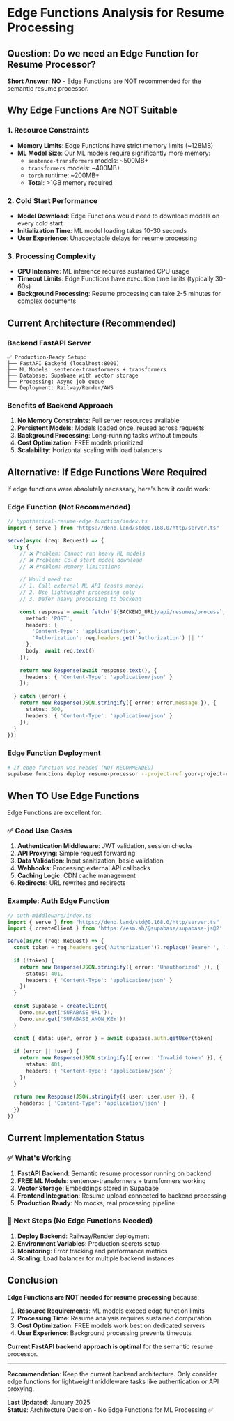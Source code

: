# Edge Functions Analysis for Resume Processing

## Question: Do we need an Edge Function for Resume Processor?

**Short Answer: NO** - Edge Functions are NOT recommended for the semantic resume processor.

## Why Edge Functions Are NOT Suitable

### 1. **Resource Constraints**
- **Memory Limits**: Edge Functions have strict memory limits (~128MB)
- **ML Model Size**: Our ML models require significantly more memory:
  - `sentence-transformers` models: ~500MB+
  - `transformers` models: ~400MB+
  - `torch` runtime: ~200MB+
  - **Total**: >1GB memory required

### 2. **Cold Start Performance**
- **Model Download**: Edge Functions would need to download models on every cold start
- **Initialization Time**: ML model loading takes 10-30 seconds
- **User Experience**: Unacceptable delays for resume processing

### 3. **Processing Complexity**
- **CPU Intensive**: ML inference requires sustained CPU usage
- **Timeout Limits**: Edge Functions have execution time limits (typically 30-60s)
- **Background Processing**: Resume processing can take 2-5 minutes for complex documents

## Current Architecture (Recommended)

### Backend FastAPI Server
```
✅ Production-Ready Setup:
├── FastAPI Backend (localhost:8000)
├── ML Models: sentence-transformers + transformers
├── Database: Supabase with vector storage
├── Processing: Async job queue
└── Deployment: Railway/Render/AWS
```

### Benefits of Backend Approach
1. **No Memory Constraints**: Full server resources available
2. **Persistent Models**: Models loaded once, reused across requests
3. **Background Processing**: Long-running tasks without timeouts
4. **Cost Optimization**: FREE models prioritized
5. **Scalability**: Horizontal scaling with load balancers

## Alternative: If Edge Functions Were Required

If edge functions were absolutely necessary, here's how it could work:

### Edge Function (Not Recommended)
```typescript
// hypothetical-resume-edge-function/index.ts
import { serve } from "https://deno.land/std@0.168.0/http/server.ts"

serve(async (req: Request) => {
  try {
    // ❌ Problem: Cannot run heavy ML models
    // ❌ Problem: Cold start model download
    // ❌ Problem: Memory limitations
    
    // Would need to:
    // 1. Call external ML API (costs money)
    // 2. Use lightweight processing only
    // 3. Defer heavy processing to backend
    
    const response = await fetch(`${BACKEND_URL}/api/resumes/process`, {
      method: 'POST',
      headers: {
        'Content-Type': 'application/json',
        'Authorization': req.headers.get('Authorization') || ''
      },
      body: await req.text()
    });
    
    return new Response(await response.text(), {
      headers: { 'Content-Type': 'application/json' }
    });
    
  } catch (error) {
    return new Response(JSON.stringify({ error: error.message }), {
      status: 500,
      headers: { 'Content-Type': 'application/json' }
    });
  }
});
```

### Edge Function Deployment
```bash
# If edge function was needed (NOT RECOMMENDED)
supabase functions deploy resume-processor --project-ref your-project-ref
```

## When TO Use Edge Functions

Edge Functions are excellent for:

### ✅ Good Use Cases
1. **Authentication Middleware**: JWT validation, session checks
2. **API Proxying**: Simple request forwarding
3. **Data Validation**: Input sanitization, basic validation
4. **Webhooks**: Processing external API callbacks
5. **Caching Logic**: CDN cache management
6. **Redirects**: URL rewrites and redirects

### Example: Auth Edge Function
```typescript
// auth-middleware/index.ts
import { serve } from "https://deno.land/std@0.168.0/http/server.ts"
import { createClient } from 'https://esm.sh/@supabase/supabase-js@2'

serve(async (req: Request) => {
  const token = req.headers.get('Authorization')?.replace('Bearer ', '')
  
  if (!token) {
    return new Response(JSON.stringify({ error: 'Unauthorized' }), {
      status: 401,
      headers: { 'Content-Type': 'application/json' }
    })
  }
  
  const supabase = createClient(
    Deno.env.get('SUPABASE_URL')!,
    Deno.env.get('SUPABASE_ANON_KEY')!
  )
  
  const { data: user, error } = await supabase.auth.getUser(token)
  
  if (error || !user) {
    return new Response(JSON.stringify({ error: 'Invalid token' }), {
      status: 401,
      headers: { 'Content-Type': 'application/json' }
    })
  }
  
  return new Response(JSON.stringify({ user: user.user }), {
    headers: { 'Content-Type': 'application/json' }
  })
})
```

## Current Implementation Status

### ✅ What's Working
1. **FastAPI Backend**: Semantic resume processor running on backend
2. **FREE ML Models**: sentence-transformers + transformers working
3. **Vector Storage**: Embeddings stored in Supabase
4. **Frontend Integration**: Resume upload connected to backend processing
5. **Production Ready**: No mocks, real processing pipeline

### 🔧 Next Steps (No Edge Functions Needed)
1. **Deploy Backend**: Railway/Render deployment
2. **Environment Variables**: Production secrets setup
3. **Monitoring**: Error tracking and performance metrics
4. **Scaling**: Load balancer for multiple backend instances

## Conclusion

**Edge Functions are NOT needed for resume processing** because:

1. **Resource Requirements**: ML models exceed edge function limits
2. **Processing Time**: Resume analysis requires sustained computation
3. **Cost Optimization**: FREE models work best on dedicated servers
4. **User Experience**: Background processing prevents timeouts

**Current FastAPI backend approach is optimal** for the semantic resume processor.

---

**Recommendation**: Keep the current backend architecture. Only consider edge functions for lightweight middleware tasks like authentication or API proxying.

**Last Updated**: January 2025  
**Status**: Architecture Decision - No Edge Functions for ML Processing ✅ 
